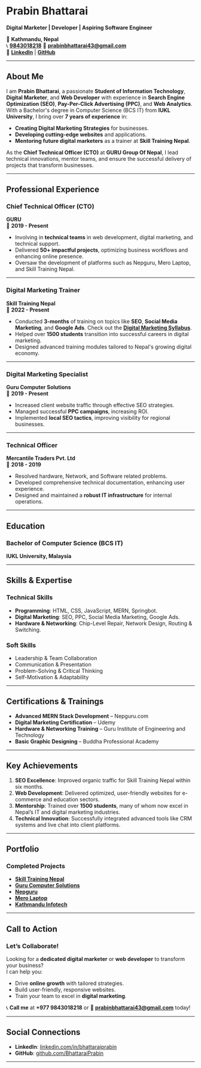 # **Prabin Bhattarai**  
**Digital Marketer | Developer | Aspiring Software Engineer**  

📍 **Kathmandu, Nepal**  
📞 **[9843018218](https://wa.me/9779843018218)**
📧 **[prabinbhattarai43@gmail.com](mailto:prabinbhattarai43@gmail.com)**  
🔗 **[LinkedIn](https://www.linkedin.com/in/bhattaraiprabin/)** | **[GitHub](https://github.com/BhattaraiPrabin/)**  

---

## **About Me**  
I am **Prabin Bhattarai**, a passionate **Student of Information Technology**, **Digital Marketer**, and **Web Developer** with experience in **Search Engine Optimization (SEO)**, **Pay-Per-Click Advertising (PPC)**, and **Web Analytics**. With a Bachelor's degree in Computer Science (BCS IT) from **IUKL University**, I bring over **7 years of experience** in:  
- **Creating Digital Marketing Strategies** for businesses.  
- **Developing cutting-edge websites** and applications.  
- **Mentoring future digital marketers** as a trainer at **Skill Training Nepal**.  

As the **Chief Technical Officer (CTO)** at **GURU Group Of Nepal**, I lead technical innovations, mentor teams, and ensure the successful delivery of projects that transform businesses.

---

## **Professional Experience**  

### **Chief Technical Officer (CTO)**  
**GURU**  
📆 **2019 - Present**  
- Involving in **technical teams** in web development, digital marketing, and technical support.  
- Delivered **50+ impactful projects**, optimizing business workflows and enhancing online presence.  
- Oversaw the development of platforms such as Nepguru, Mero Laptop, and Skill Training Nepal.  

---

### **Digital Marketing Trainer**  
**Skill Training Nepal**  
📆 **2022 - Present**  
- Conducted **3-months** of training on topics like **SEO**, **Social Media Marketing**, and **Google Ads**. Check out the **[Digital Marketing Syllabus](https://skilltrainingnepal.com/course/digital-marketing-training-in-nepal)**.
- Helped over **1500 students** transition into successful careers in digital marketing.  
- Designed advanced training modules tailored to Nepal's growing digital economy.  

---

### **Digital Marketing Specialist**  
**Guru Computer Solutions**  
📆 **2019 - Present**  
- Increased client website traffic  through effective SEO strategies.  
- Managed successful **PPC campaigns**, increasing ROI.  
- Implemented **local SEO tactics**, improving visibility for regional businesses.  

---

### **Technical Officer**  
**Mercantile Traders Pvt. Ltd**  
📆 **2018 - 2019**  
- Resolved hardware, Network, and Software related problems.
- Developed comprehensive technical documentation, enhancing user experience.  
- Designed and maintained a **robust IT infrastructure** for internal operations.  

---

## **Education**  

### **Bachelor of Computer Science (BCS IT)**  
**IUKL University, Malaysia**  

---

## **Skills & Expertise**  

### **Technical Skills**  
- **Programming**: HTML, CSS, JavaScript, MERN, Springbot. 
- **Digital Marketing**: SEO, PPC, Social Media Marketing, Google Ads.  
- **Hardware & Networking**: Chip-Level Repair, Network Design, Routing & Switching.  

### **Soft Skills**  
- Leadership & Team Collaboration  
- Communication & Presentation  
- Problem-Solving & Critical Thinking  
- Self-Motivation & Adaptability  

---

## **Certifications & Trainings**  
- **Advanced MERN Stack Development** – Nepguru.com  
- **Digital Marketing Certification** – Udemy  
- **Hardware & Networking Training** – Guru Institute of Engineering and Technology  
- **Basic Graphic Designing** – Buddha Professional Academy  

---

## **Key Achievements**  
1. **SEO Excellence**: Improved organic traffic for Skill Training Nepal within six months.  
2. **Web Development**: Delivered optimized, user-friendly websites for e-commerce and education sectors.  
3. **Mentorship**: Trained over **1500 students**, many of whom now excel in Nepal’s IT and digital marketing industries.  
4. **Technical Innovation**: Successfully integrated advanced tools like CRM systems and live chat into client platforms.  

---

## **Portfolio**  

### **Completed Projects**  
- **[Skill Training Nepal](https://skilltrainingnepal.com/)**  
- **[Guru Computer Solutions](https://gurucomputer.com.np/)**  
- **[Nepguru](https://nepguru.com/)**  
- **[Mero Laptop](https://merolaptop.com/)**  
- **[Kathmandu Infotech](https://www.kathmanduinfotech.com/)**  

---

## **Call to Action**  

### **Let’s Collaborate!**  
Looking for a **dedicated digital marketer** or **web developer** to transform your business?  
I can help you:  
- Drive **online growth** with tailored strategies.  
- Build user-friendly, responsive websites.  
- Train your team to excel in **digital marketing**.  

📞 **Call me** at **+977 9843018218** or 📧 **[prabinbhattarai43@gmail.com](mailto:prabinbhattarai43@gmail.com)** today!  

---

## **Social Connections**  
- **LinkedIn**: [linkedin.com/in/bhattaraiprabin](https://www.linkedin.com/in/bhattaraiprabin/)  
- **GitHub**: [github.com/BhattaraiPrabin](https://github.com/BhattaraiPrabin/)  

------
